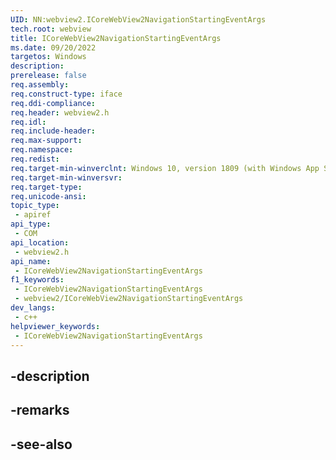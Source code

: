```yaml
---
UID: NN:webview2.ICoreWebView2NavigationStartingEventArgs
tech.root: webview
title: ICoreWebView2NavigationStartingEventArgs
ms.date: 09/20/2022
targetos: Windows
description: 
prerelease: false
req.assembly: 
req.construct-type: iface
req.ddi-compliance: 
req.header: webview2.h
req.idl: 
req.include-header: 
req.max-support: 
req.namespace: 
req.redist: 
req.target-min-winverclnt: Windows 10, version 1809 (with Windows App SDK 1.1 or later)
req.target-min-winversvr: 
req.target-type: 
req.unicode-ansi: 
topic_type:
 - apiref
api_type:
 - COM
api_location:
 - webview2.h
api_name:
 - ICoreWebView2NavigationStartingEventArgs
f1_keywords:
 - ICoreWebView2NavigationStartingEventArgs
 - webview2/ICoreWebView2NavigationStartingEventArgs
dev_langs:
 - c++
helpviewer_keywords:
 - ICoreWebView2NavigationStartingEventArgs
---
```


## -description

## -remarks

## -see-also

